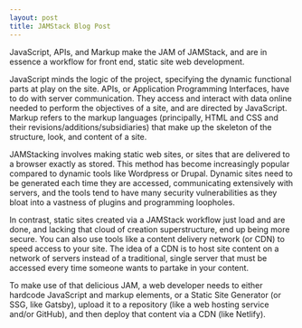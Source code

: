 ```yaml
---
layout: post
title: JAMStack Blog Post
---
```


JavaScript, APIs, and Markup make the JAM of JAMStack, and are in essence a workflow for front end, static site web development. 

JavaScript minds the logic of the project, specifying the dynamic functional parts at play on the site. APIs, or Application Programming Interfaces, have to do with server communication. They access and interact with data online needed to perform the objectives of a site, and are directed by JavaScript. Markup refers to the markup languages (principally, HTML and CSS and their revisions/additions/subsidiaries) that make up the skeleton of the structure, look, and content of a site.

JAMStacking involves making static web sites, or sites that are delivered to a browser exactly as stored. This method has become increasingly popular compared to dynamic tools like Wordpress or Drupal. Dynamic sites need to be generated each time they are accessed, communicating extensively with servers, and the tools tend to have many security vulnerabilities as they bloat into a vastness of plugins and programming loopholes. 

In contrast, static sites created via a JAMStack workflow just load and are done, and lacking that cloud of creation superstructure, end up being more secure.  You can also use tools like a content delivery network (or CDN) to speed access to your site. The idea of a CDN is to host site content on a network of servers instead of a traditional, single server that must be accessed every time someone wants to partake in your content.

To make use of that delicious JAM, a web developer needs to either hardcode JavaScript and markup elements, or a Static Site Generator (or SSG, like Gatsby), upload it to a repository (like a web hosting service and/or GitHub), and then deploy that content via a CDN (like Netlify). 
